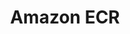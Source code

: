 ---
title: "Amazon ECR"
description: ""
group: integrations
sub-group: container-registries
toc: true
---